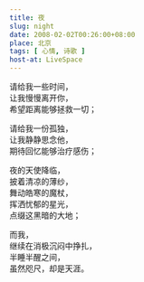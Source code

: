 ```yaml
---
title: 夜
slug: night
date: 2008-02-02T00:26:00+08:00
place: 北京
tags: [ 心情, 诗歌 ]
host-at: LiveSpace
---
```

请给我一些时间，<br>
让我慢慢离开你，<br>
希望距离能够拯救一切；<br>

请给我一份孤独，<br>
让我静静思念他，<br>
期待回忆能够治疗感伤；<br>

夜的天使降临，<br>
披着清凉的薄纱，<br>
舞动皓寒的魔杖，<br>
挥洒忧郁的星光，<br>
点缀这黑暗的大地；<br>

而我，<br>
继续在消极沉闷中挣扎，<br>
半睡半醒之间，<br>
虽然咫尺，却是天涯。<br>
